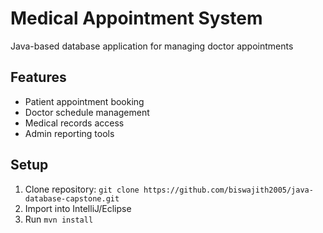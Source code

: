 # Medical Appointment System

Java-based database application for managing doctor appointments

## Features
- Patient appointment booking
- Doctor schedule management
- Medical records access
- Admin reporting tools

## Setup
1. Clone repository: `git clone https://github.com/biswajith2005/java-database-capstone.git`
2. Import into IntelliJ/Eclipse
3. Run `mvn install`
